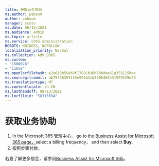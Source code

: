 ```yaml
---
title: 获取业务协助
ms.author: pebaum
author: pebaum
manager: scotv
ms.date: 06/15/2021
ms.audience: Admin
ms.topic: article
ms.service: o365-administration
ROBOTS: NOINDEX, NOFOLLOW
localization_priority: Normal
ms.collection: Adm_O365
ms.custom:
- "1500026"
- "11658"
ms.openlocfilehash: e2e619b56eb8f17801b36b536dae61a359115bae
ms.sourcegitcommit: ab75f66355116e995b3cb5505465b31989339e28
ms.translationtype: MT
ms.contentlocale: zh-CN
ms.lasthandoff: 08/13/2021
ms.locfileid: "58316594"
---
```

# <a name="get-business-assist"></a>获取业务协助

1. In the Microsoft 365 管理中心， go to the [Business Assist for Microsoft 365 page，](https://go.microsoft.com/fwlink/p/?linkid=2158423)select a billing frequency， and then select **Buy**.
2. 按照步骤付款。

若要了解更多信息，请参阅[Business Assist for Microsoft 365](https://docs.microsoft.com/microsoft-365/admin/misc/business-assist)。